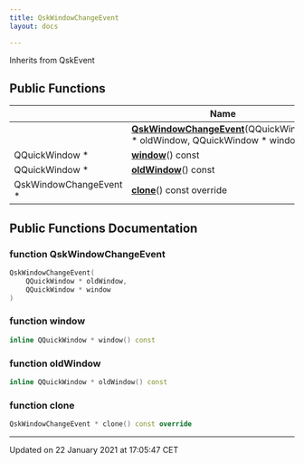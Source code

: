 ```yaml
---
title: QskWindowChangeEvent
layout: docs

---
```





Inherits from QskEvent

## Public Functions

|                | Name           |
| -------------- | -------------- |
| | **[QskWindowChangeEvent](/docs/classes/class_qsk_window_change_event/#function-qskwindowchangeevent)**(QQuickWindow * oldWindow, QQuickWindow * window) |
| QQuickWindow * | **[window](/docs/classes/class_qsk_window_change_event/#function-window)**() const |
| QQuickWindow * | **[oldWindow](/docs/classes/class_qsk_window_change_event/#function-oldwindow)**() const |
| QskWindowChangeEvent * | **[clone](/docs/classes/class_qsk_window_change_event/#function-clone)**() const override |

## Public Functions Documentation

### function QskWindowChangeEvent

```cpp
QskWindowChangeEvent(
    QQuickWindow * oldWindow,
    QQuickWindow * window
)
```


### function window

```cpp
inline QQuickWindow * window() const
```


### function oldWindow

```cpp
inline QQuickWindow * oldWindow() const
```


### function clone

```cpp
QskWindowChangeEvent * clone() const override
```


-------------------------------

Updated on 22 January 2021 at 17:05:47 CET